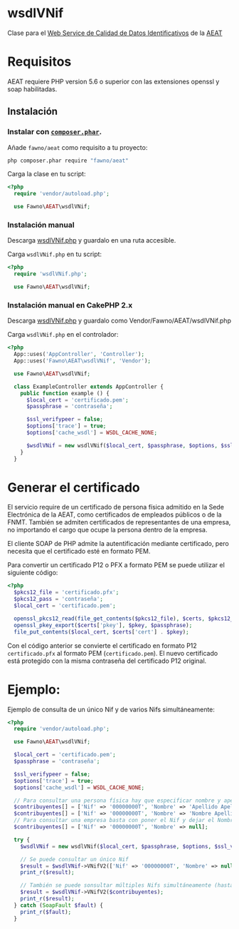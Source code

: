 # wsdlVNif

Clase para el [Web Service de Calidad de Datos Identificativos](http://www.agenciatributaria.es/AEAT.internet/Inicio/Ayuda/Manuales__Folletos_y_Videos/Manuales_tecnicos/Web_service/Modelos_030__036__037/Informacion_sobre_Web_Services_de_Calidad_de_Datos_Identificativos/Informacion_sobre_Web_Services_de_Calidad_de_Datos_Identificativos.shtml) de la [AEAT](http://www.agenciatributaria.es/)

# Requisitos

AEAT requiere PHP version 5.6 o superior con las extensiones openssl y soap habilitadas.

## Instalación

### Instalar con [`composer.phar`](http://getcomposer.org).

Añade `fawno/aeat` como requisito a tu proyecto:

```sh
php composer.phar require "fawno/aeat"
```

Carga la clase en tu script:

```php
<?php
  require 'vendor/autoload.php';

  use Fawno\AEAT\wsdlVNif;
```

### Instalación manual

Descarga [wsdlVNif.php](https://github.com/fawno/AEAT/raw/master/src/wsdlVNif.php) y guardalo en una ruta accesible.

Carga `wsdlVNif.php` en tu script:

```php
<?php
  require 'wsdlVNif.php';

  use Fawno\AEAT\wsdlVNif;
```

### Instalación manual en CakePHP 2.x

Descarga [wsdlVNif.php](https://github.com/fawno/AEAT/raw/master/src/wsdlVNif.php) y guardalo como Vendor/Fawno/AEAT/wsdlVNif.php

Carga `wsdlVNif.php` en el controlador:

```php
<?php
  App::uses('AppController', 'Controller');
  App::uses('Fawno\AEAT\wsdlVNif', 'Vendor');

  use Fawno\AEAT\wsdlVNif;

  class ExampleController extends AppController {
    public function example () {
      $local_cert = 'certificado.pem';
      $passphrase = 'contraseña';

      $ssl_verifypeer = false;
      $options['trace'] = true;
      $options['cache_wsdl'] = WSDL_CACHE_NONE;

      $wsdlVNif = new wsdlVNif($local_cert, $passphrase, $options, $ssl_verifypeer);
    }
  }
```

# Generar el certificado

El servicio require de un certificado de persona física admitido en la Sede Electrónica de la AEAT, como certificados de empleados públicos o de la FNMT.
También se admiten certificados de representantes de una empresa, no importando el cargo que ocupe la persona dentro de la empresa.

El cliente SOAP de PHP admite la autentificación mediante certificado, pero necesita que el certificado esté en formato PEM.

Para convertir un certificado P12 o PFX a formato PEM se puede utilizar el siguiente código:

```php
<?php
  $pkcs12_file = 'certificado.pfx';
  $pkcs12_pass = 'contraseña';
  $local_cert = 'certificado.pem';

  openssl_pkcs12_read(file_get_contents($pkcs12_file), $certs, $pkcs12_pass);
  openssl_pkey_export($certs['pkey'], $pkey, $passphrase);
  file_put_contents($local_cert, $certs['cert'] . $pkey);
```

Con el código anterior se convierte el certificado en formato P12 `certificado.pfx` al formato PEM (`certificado.pem`). El nuevo certificado está protegido con la misma contraseña del certificado P12 original.

# Ejemplo:

Ejemplo de consulta de un único Nif y de varios Nifs simultáneamente:

```php
<?php
  require 'vendor/autoload.php';

  use Fawno\AEAT\wsdlVNif;

  $local_cert = 'certificado.pem';
  $passphrase = 'contraseña';

  $ssl_verifypeer = false;
  $options['trace'] = true;
  $options['cache_wsdl'] = WSDL_CACHE_NONE;

  // Para consultar una persona física hay que especificar nombre y apellidos
  $contribuyentes[] = ['Nif' => '00000000T', 'Nombre' => 'Apellido Apellido Nombre'];
  $contribuyentes[] = ['Nif' => '00000000T', 'Nombre' => 'Nombre Apellido Apellido'];
  // Para consultar una empresa basta con poner el Nif y dejar el Nombre vacío.
  $contribuyentes[] = ['Nif' => '00000000T', 'Nombre' => null];

  try {
    $wsdlVNif = new wsdlVNif($local_cert, $passphrase, $options, $ssl_verifypeer);

    // Se puede consultar un único Nif
    $result = $wsdlVNif->VNifV2(['Nif' => '00000000T', 'Nombre' => null]);
    print_r($result);

    // También se puede sonsultar múltiples Nifs simultáneamente (hasta 10k)
    $result = $wsdlVNif->VNifV2($contribuyentes);
    print_r($result);
  } catch (SoapFault $fault) {
    print_r($fault);
  }
```
